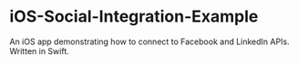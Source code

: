 # iOS-Social-Integration-Example
An iOS app demonstrating how to connect to Facebook and LinkedIn APIs. Written in Swift.
